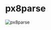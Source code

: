 # px8parse

![px8parse](https://user-images.githubusercontent.com/73044370/155819202-857f0593-2f87-413b-9329-bbdd02ac8f89.png)
